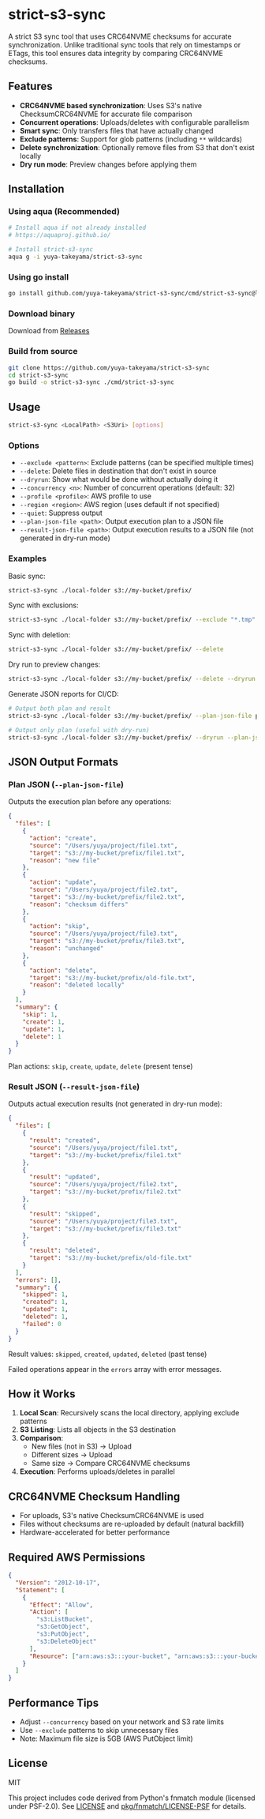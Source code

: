 # strict-s3-sync

A strict S3 sync tool that uses CRC64NVME checksums for accurate synchronization. Unlike traditional sync tools that rely on timestamps or ETags, this tool ensures data integrity by comparing CRC64NVME checksums.

## Features

- **CRC64NVME based synchronization**: Uses S3's native ChecksumCRC64NVME for accurate file comparison
- **Concurrent operations**: Uploads/deletes with configurable parallelism
- **Smart sync**: Only transfers files that have actually changed
- **Exclude patterns**: Support for glob patterns (including `**` wildcards)
- **Delete synchronization**: Optionally remove files from S3 that don't exist locally
- **Dry run mode**: Preview changes before applying them

## Installation

### Using aqua (Recommended)

```bash
# Install aqua if not already installed
# https://aquaproj.github.io/

# Install strict-s3-sync
aqua g -i yuya-takeyama/strict-s3-sync
```

### Using go install

```bash
go install github.com/yuya-takeyama/strict-s3-sync/cmd/strict-s3-sync@latest
```

### Download binary

Download from [Releases](https://github.com/yuya-takeyama/strict-s3-sync/releases)

### Build from source

```bash
git clone https://github.com/yuya-takeyama/strict-s3-sync
cd strict-s3-sync
go build -o strict-s3-sync ./cmd/strict-s3-sync
```

## Usage

```bash
strict-s3-sync <LocalPath> <S3Uri> [options]
```

### Options

- `--exclude <pattern>`: Exclude patterns (can be specified multiple times)
- `--delete`: Delete files in destination that don't exist in source
- `--dryrun`: Show what would be done without actually doing it
- `--concurrency <n>`: Number of concurrent operations (default: 32)
- `--profile <profile>`: AWS profile to use
- `--region <region>`: AWS region (uses default if not specified)
- `--quiet`: Suppress output
- `--plan-json-file <path>`: Output execution plan to a JSON file
- `--result-json-file <path>`: Output execution results to a JSON file (not generated in dry-run mode)

### Examples

Basic sync:

```bash
strict-s3-sync ./local-folder s3://my-bucket/prefix/
```

Sync with exclusions:

```bash
strict-s3-sync ./local-folder s3://my-bucket/prefix/ --exclude "*.tmp" --exclude "**/.git/**"
```

Sync with deletion:

```bash
strict-s3-sync ./local-folder s3://my-bucket/prefix/ --delete
```

Dry run to preview changes:

```bash
strict-s3-sync ./local-folder s3://my-bucket/prefix/ --delete --dryrun
```

Generate JSON reports for CI/CD:

```bash
# Output both plan and result
strict-s3-sync ./local-folder s3://my-bucket/prefix/ --plan-json-file plan.json --result-json-file result.json

# Output only plan (useful with dry-run)
strict-s3-sync ./local-folder s3://my-bucket/prefix/ --dryrun --plan-json-file plan.json
```

## JSON Output Formats

### Plan JSON (`--plan-json-file`)

Outputs the execution plan before any operations:

```json
{
  "files": [
    {
      "action": "create",
      "source": "/Users/yuya/project/file1.txt",
      "target": "s3://my-bucket/prefix/file1.txt",
      "reason": "new file"
    },
    {
      "action": "update",
      "source": "/Users/yuya/project/file2.txt",
      "target": "s3://my-bucket/prefix/file2.txt",
      "reason": "checksum differs"
    },
    {
      "action": "skip",
      "source": "/Users/yuya/project/file3.txt",
      "target": "s3://my-bucket/prefix/file3.txt",
      "reason": "unchanged"
    },
    {
      "action": "delete",
      "target": "s3://my-bucket/prefix/old-file.txt",
      "reason": "deleted locally"
    }
  ],
  "summary": {
    "skip": 1,
    "create": 1,
    "update": 1,
    "delete": 1
  }
}
```

Plan actions: `skip`, `create`, `update`, `delete` (present tense)

### Result JSON (`--result-json-file`)

Outputs actual execution results (not generated in dry-run mode):

```json
{
  "files": [
    {
      "result": "created",
      "source": "/Users/yuya/project/file1.txt",
      "target": "s3://my-bucket/prefix/file1.txt"
    },
    {
      "result": "updated",
      "source": "/Users/yuya/project/file2.txt",
      "target": "s3://my-bucket/prefix/file2.txt"
    },
    {
      "result": "skipped",
      "source": "/Users/yuya/project/file3.txt",
      "target": "s3://my-bucket/prefix/file3.txt"
    },
    {
      "result": "deleted",
      "target": "s3://my-bucket/prefix/old-file.txt"
    }
  ],
  "errors": [],
  "summary": {
    "skipped": 1,
    "created": 1,
    "updated": 1,
    "deleted": 1,
    "failed": 0
  }
}
```

Result values: `skipped`, `created`, `updated`, `deleted` (past tense)

Failed operations appear in the `errors` array with error messages.

## How it Works

1. **Local Scan**: Recursively scans the local directory, applying exclude patterns
2. **S3 Listing**: Lists all objects in the S3 destination
3. **Comparison**:
   - New files (not in S3) → Upload
   - Different sizes → Upload
   - Same size → Compare CRC64NVME checksums
4. **Execution**: Performs uploads/deletes in parallel

## CRC64NVME Checksum Handling

- For uploads, S3's native ChecksumCRC64NVME is used
- Files without checksums are re-uploaded by default (natural backfill)
- Hardware-accelerated for better performance

## Required AWS Permissions

```json
{
  "Version": "2012-10-17",
  "Statement": [
    {
      "Effect": "Allow",
      "Action": [
        "s3:ListBucket",
        "s3:GetObject",
        "s3:PutObject",
        "s3:DeleteObject"
      ],
      "Resource": ["arn:aws:s3:::your-bucket", "arn:aws:s3:::your-bucket/*"]
    }
  ]
}
```

## Performance Tips

- Adjust `--concurrency` based on your network and S3 rate limits
- Use `--exclude` patterns to skip unnecessary files
- Note: Maximum file size is 5GB (AWS PutObject limit)

## License

MIT

This project includes code derived from Python's fnmatch module (licensed under PSF-2.0).
See [LICENSE](LICENSE) and [pkg/fnmatch/LICENSE-PSF](pkg/fnmatch/LICENSE-PSF) for details.
